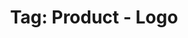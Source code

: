 ---
layout: portfolio
title: 'Tag: Product - Logo'
permalink: /portfolio/tags/product/logo
type: tag
uid: logo
pagination:
    enabled: true
    tag: [logo]
---